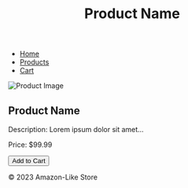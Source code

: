 <!DOCTYPE html>
<html>
<head>
    <title>Amazon-Like Product Page</title>
    <link rel="stylesheet" type="text/css" href="style.css">
</head>
<body>
    <header>
        <h1>Product Name</h1>
    </header>
    <nav>
        <ul>
            <li><a href="/">Home</a></li>
            <li><a href="/products">Products</a></li>
            <li><a href="/cart">Cart</a></li>
        </ul>
    </nav>
    <main>
        <section id="product-details">
            <img src="product-image.jpg" alt="Product Image">
            <h2>Product Name</h2>
            <p>Description: Lorem ipsum dolor sit amet...</p>
            <p>Price: $99.99</p>
            <button>Add to Cart</button>
        </section>
    </main>
    <footer>
        <p>&copy; 2023 Amazon-Like Store</p>
    </footer>
</body>
</html>
